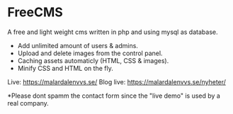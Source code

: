 # FreeCMS
A free and light weight cms written in php and using mysql as database.

- Add unlimited amount of users & admins.
- Upload and delete images from the control panel.
- Caching assets automaticly (HTML, CSS & images).
- Minify CSS and HTML on the fly.


Live: https://malardalenvvs.se/
Blog live: https://malardalenvvs.se/nyheter/

*Please dont spamm the contact form since the "live demo" is used by a real company.
